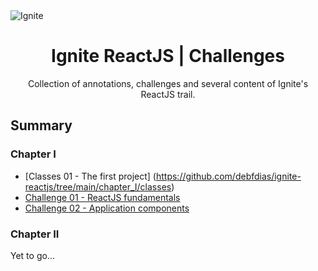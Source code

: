 
<img alt="Ignite" src="https://i.imgur.com/eCVyxxy.png">
<h1 align="center">
  Ignite ReactJS | Challenges
</h1>

<p align="center">
Collection of annotations, challenges and several content of Ignite's ReactJS trail.
</p>

## Summary

### Chapter I

- [Classes 01   - The first project] (https://github.com/debfdias/ignite-reactjs/tree/main/chapter_I/classes)
- [Challenge 01 - ReactJS fundamentals](https://github.com/debfdias/ignite-reactjs/tree/main/chapter_I)
- [Challenge 02 - Application components](https://github.com/debfdias/ignite-reactjs/tree/main/chapter_I)

### Chapter II

Yet to go...
